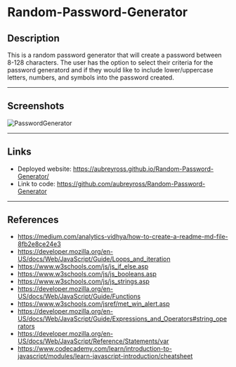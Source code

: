 # Random-Password-Generator

## Description 
This is a random password generator that will create a password between 8-128 characters. The user has the option to select their criteria for the password generatord and if they would like to include lower/uppercase letters, numbers, and symbols into the password created.

***

## Screenshots
![PasswordGenerator](https://user-images.githubusercontent.com/87405979/130386046-2c769370-84f2-431a-818e-53ca84918b99.png)

***
## Links 
* Deployed website: https://aubreyross.github.io/Random-Password-Generator/
* Link to code: https://github.com/aubreyross/Random-Password-Generator

***
## References
* https://medium.com/analytics-vidhya/how-to-create-a-readme-md-file-8fb2e8ce24e3
* https://developer.mozilla.org/en-US/docs/Web/JavaScript/Guide/Loops_and_iteration
* https://www.w3schools.com/js/js_if_else.asp
* https://www.w3schools.com/js/js_booleans.asp
* https://www.w3schools.com/js/js_strings.asp
* https://developer.mozilla.org/en-US/docs/Web/JavaScript/Guide/Functions
* https://www.w3schools.com/jsref/met_win_alert.asp
* https://developer.mozilla.org/en-US/docs/Web/JavaScript/Guide/Expressions_and_Operators#string_operators
* https://developer.mozilla.org/en-US/docs/Web/JavaScript/Reference/Statements/var
* https://www.codecademy.com/learn/introduction-to-javascript/modules/learn-javascript-introduction/cheatsheet
